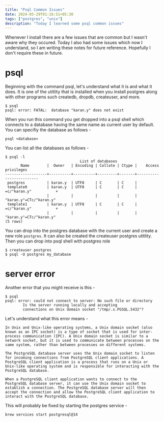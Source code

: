 ```yaml
---
title: "Psql Common Issues"
date: 2024-05-29T01:16:51+05:30
tags: ["postgres", "unix"]
description: "Today I learned some psql common issues"
---
```


Whenever I install there are a few issues that are common but I wasn't aware why they occured. Today I also had some issues which now I understand, so I am writing these notes for future reference. Hopefully I don't require these in future.

# psql
Beginning with the command psql, let's understand what it is and what it does.
It is one of the utitlity that is installed when you install postgres along with other programs such createdb, dropdb, createuser, and more.

```
$ psql
psql: error: FATAL:  database "karan.y" does not exist
```

When you run this command you get dropped into a psql shell which connects to a database having the same name as current user by default. You can specifiy the database as follows -

`psql <database>`

You can list all the databases as follows - 
```
$ psql -l                          
                                  List of databases
       Name        |  Owner   | Encoding | Collate | Ctype |    Access privileges    
-------------------+----------+----------+---------+-------+-------------------------
 postgres          | karan.y  | UTF8     | C       | C     | 
 template0         | karan.y  | UTF8     | C       | C     | =c/"karan.y"           +
                   |          |          |         |       | "karan.y"=CTc/"karan.y"
 template1         | karan.y  | UTF8     | C       | C     | =c/"karan.y"           +
                   |          |          |         |       | "karan.y"=CTc/"karan.y"
(5 rows)
```

You can drop into the postgres database with the current user and create a new role `postgres`. It can also be created the createuser postgres utitlity. Then you can drop into psql shell with postgres role
```
$ createuser postgres
$ psql -U postgres my_database
```



# server error
Another error that you might receive is this - 

```
$ psql                              
psql: error: could not connect to server: No such file or directory
        Is the server running locally and accepting
        connections on Unix domain socket "/tmp/.s.PGSQL.5432"?
```

Let's understand what this error means -

```
In Unix and Unix-like operating systems, a Unix domain socket (also known as an IPC socket) is a type of socket that is used for inter-process communication (IPC). A Unix domain socket is similar to a network socket, but it is used to communicate between processes on the same system, rather than between processes on different systems.

The PostgreSQL database server uses the Unix domain socket to listen for incoming connections from PostgreSQL client applications. A PostgreSQL client application is a process that runs on a Unix or Unix-like operating system and is responsible for interacting with the PostgreSQL database.

When a PostgreSQL client application wants to connect to the PostgreSQL database server, it can use the Unix domain socket to establish a connection. The PostgreSQL database server will then accept the connection and allow the PostgreSQL client application to interact with the PostgreSQL database.
```

This will probably be fixed by starting the postgres service -

`brew services start postgresql@14`

